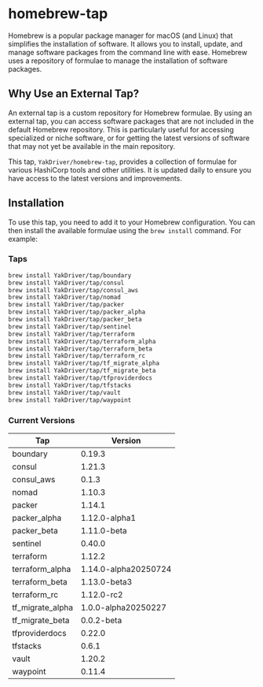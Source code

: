 # homebrew-tap

Homebrew is a popular package manager for macOS (and Linux) that simplifies the installation of software. It allows you to install, update, and manage software packages from the command line with ease. Homebrew uses a repository of formulae to manage the installation of software packages.

## Why Use an External Tap?

An external tap is a custom repository for Homebrew formulae. By using an external tap, you can access software packages that are not included in the default Homebrew repository. This is particularly useful for accessing specialized or niche software, or for getting the latest versions of software that may not yet be available in the main repository.

This tap, `YakDriver/homebrew-tap`, provides a collection of formulae for various HashiCorp tools and other utilities. It is updated daily to ensure you have access to the latest versions and improvements.

## Installation

To use this tap, you need to add it to your Homebrew configuration. You can then install the available formulae using the `brew install` command. For example:

### Taps

```sh
brew install YakDriver/tap/boundary
brew install YakDriver/tap/consul
brew install YakDriver/tap/consul_aws
brew install YakDriver/tap/nomad
brew install YakDriver/tap/packer
brew install YakDriver/tap/packer_alpha
brew install YakDriver/tap/packer_beta
brew install YakDriver/tap/sentinel
brew install YakDriver/tap/terraform
brew install YakDriver/tap/terraform_alpha
brew install YakDriver/tap/terraform_beta
brew install YakDriver/tap/terraform_rc
brew install YakDriver/tap/tf_migrate_alpha
brew install YakDriver/tap/tf_migrate_beta
brew install YakDriver/tap/tfproviderdocs
brew install YakDriver/tap/tfstacks
brew install YakDriver/tap/vault
brew install YakDriver/tap/waypoint
```

### Current Versions

| Tap | Version |
| --- | --- |
| boundary | 0.19.3 |
| consul | 1.21.3 |
| consul_aws | 0.1.3 |
| nomad | 1.10.3 |
| packer | 1.14.1 |
| packer_alpha | 1.12.0-alpha1 |
| packer_beta | 1.11.0-beta |
| sentinel | 0.40.0 |
| terraform | 1.12.2 |
| terraform_alpha | 1.14.0-alpha20250724 |
| terraform_beta | 1.13.0-beta3 |
| terraform_rc | 1.12.0-rc2 |
| tf_migrate_alpha | 1.0.0-alpha20250227 |
| tf_migrate_beta | 0.0.2-beta |
| tfproviderdocs | 0.22.0 |
| tfstacks | 0.6.1 |
| vault | 1.20.2 |
| waypoint | 0.11.4 |
